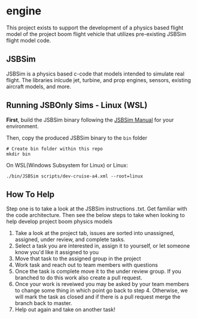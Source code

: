 # engine
This project exists to support the development of a physics based flight model of the project boom flight vehicle that utilizes pre-existing JSBSim flight model code.

## JSBSim
JSBSim is a physics based c-code that models intended to simulate real flight.  The libraries inlcude jet, turbine, and prop engines, sensors, existing aircraft models, and more.

## Running JSBOnly Sims - Linux (WSL)
__First__, build the JSBSim binary following the [JSBSim Manual](https://jsbsim-team.github.io/jsbsim-reference-manual/mypages/quickstart-building-the-program/) for your environment.

Then, copy the produced JSBSim binary to the `bin` folder
```
# Create bin folder within this repo
mkdir bin
```

On WSL(Windows Subsystem for Linux) or Linux:
```
./bin/JSBSim scripts/dev-cruise-a4.xml --root=linux
```

## How To Help
Step one is to take a look at the JSBSim instructions .txt.  Get familiar with the code architecture.
Then see the below steps to take when looking to help develop project boom physics models
1. Take a look at the project tab, issues are sorted into unassigned, assigned, under review, and complete tasks.
2. Select a task you are interested in, assign it to yourself, or let someone know you'd like it assigned to you
3. Move that task to the assigned group in the project
4. Work task and reach out to team members with questions
5. Once the task is complete move it to the under review group.  If you branched to do this work also create a pull request.
6. Once your work is reveiwed you may be asked by your team members to change some thing in which point go back to step 4. Otherwise, we will mark the task as closed and
if there is a pull request merge the branch back to master.
7. Help out again and take on another task!
